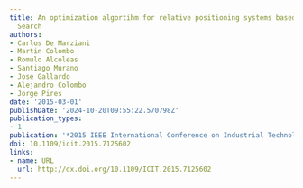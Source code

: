 ```yaml
---
title: An optimization algortihm for relative positioning systems based on Harmony
  Search
authors:
- Carlos De Marziani
- Martin Colombo
- Romulo Alcoleas
- Santiago Murano
- Jose Gallardo
- Alejandro Colombo
- Jorge Pires
date: '2015-03-01'
publishDate: '2024-10-20T09:55:22.570798Z'
publication_types:
- 1
publication: '*2015 IEEE International Conference on Industrial Technology (ICIT)*'
doi: 10.1109/icit.2015.7125602
links:
- name: URL
  url: http://dx.doi.org/10.1109/ICIT.2015.7125602
---
```

